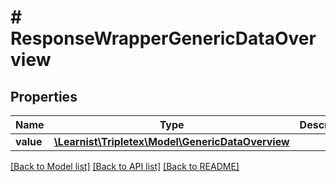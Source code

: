# # ResponseWrapperGenericDataOverview

## Properties

Name | Type | Description | Notes
------------ | ------------- | ------------- | -------------
**value** | [**\Learnist\Tripletex\Model\GenericDataOverview**](GenericDataOverview.md) |  | [optional]

[[Back to Model list]](../../README.md#models) [[Back to API list]](../../README.md#endpoints) [[Back to README]](../../README.md)
